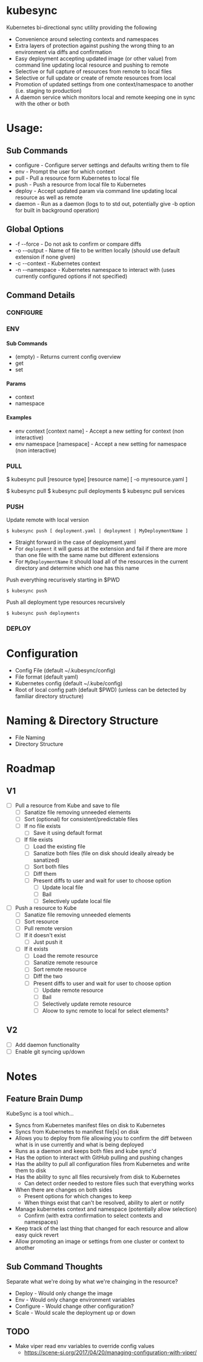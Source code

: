# kubesync
Kubernetes bi-directional sync utility providing the following
* Convenience around selecting contexts and namespaces
* Extra layers of protection against pushing the wrong thing to an environment via diffs and confirmation
* Easy deployment accepting updated image (or other value) from command line updating local resource and pushing to remote
* Selective or full capture of resources from remote to local files
* Selective or full update or create of remote resources from local
* Promotion of updated settings from one context/namespace to another (i.e. staging to production)
* A daemon service which monitors local and remote keeping one in sync with the other or both


# Usage:
## Sub Commands
* configure                  - Configure server settings and defaults writing them to file
* env                        - Prompt the user for which context
* pull                       - Pull a resource form Kubernetes to local file
* push                       - Push a resource from local file to Kubernetes
* deploy                     - Accept updated param via command line updating local resource as well as remote
* daemon                     - Run as a daemon (logs to to std out, potentially give -b option for built in background operation)

## Global Options
* -f --force - Do not ask to confirm or compare diffs
* -o --output - Name of file to be written locally (should use default extension if none given)
* -c --context - Kubernetes context
* -n --namespace - Kubernetes namespace to interact with (uses currently configured options if not specified)

## Command Details
### CONFIGURE

### ENV
#### Sub Commands
  * (empty) - Returns current config overview
  * get
  * set

#### Params
  * context
  * namespace

#### Examples
* env context [context name] - Accept a new setting for context (non interactive)
* env namespace [namespace]  - Accept a new setting for namespace (non interactive)

### PULL
$ kubesync pull [resource type] [resource name] [ -o myresource.yaml ]

$ kubesync pull
$ kubesync pull deployments
$ kubesync pull services

### PUSH
Update remote with local version
```
$ kubesync push [ deployment.yaml | deployment | MyDeploymentName ]
```
* Straight forward in the case of deployment.yaml
* For `deployment` it will guess at the extension and fail if there are more than one file with the same name but different extensions
* For `MyDeploymentName` it should load all of the resources in the current directory and determine which one has this name

Push everything recurisvely starting in $PWD
```
$ kubesync push
```

Push all deployment type resources recursively
```
$ kubesync push deployments
```

### DEPLOY

# Configuration
* Config File (default ~/.kubesync/config)
* File format (default yaml)
* Kubernetes config (default ~/.kube/config)
* Root of local config path (default $PWD) (unless can be detected by familiar directory structure)

# Naming & Directory Structure
* File Naming
* Directory Structure

# Roadmap
## V1
- [ ] Pull a resource from Kube and save to file
  - [ ] Sanatize file removing unneeded elements
  - [ ] Sort (optional) for consistent/predictable files
  - [ ] If no file exists
    - [ ] Save it using default format
  - [ ] If file exists
    - [ ] Load the existing file
    - [ ] Sanatize both files (file on disk should ideally already be sanatized)
    - [ ] Sort both files
    - [ ] Diff them
    - [ ] Present diffs to user and wait for user to choose option
      - [ ] Update local file
      - [ ] Bail
      - [ ] Selectively update local file
- [ ] Push a resource to Kube
  - [ ] Sanatize file removing unneeded elements
  - [ ] Sort resource
  - [ ] Pull remote version
  - [ ] If it doesn't exist
    - [ ] Just push it
  - [ ] If it exists
    - [ ] Load the remote resource
    - [ ] Sanatize remote resource
    - [ ] Sort remote resource
    - [ ] Diff the two
    - [ ] Present diffs to user and wait for user to choose option
      - [ ] Update remote resource
      - [ ] Bail
      - [ ] Selectively update remote resource
      - [ ] Aloow to sync remote to local for select elements?

## V2
- [ ] Add daemon functionality
- [ ] Enable git syncing up/down

# Notes

## Feature Brain Dump
KubeSync is a tool which...
* Syncs from Kubernetes manifest files on disk to Kubernetes
* Syncs from Kubernetes to manifest file[s] on disk
* Allows you to deploy from file allowing you to confirm the diff between what is in use currently and what is being deployed
* Runs as a daemon and keeps both files and kube sync'd
* Has the option to interact with GitHub pulling and pushing changes
* Has the ability to pull all configuration files from Kubernetes and write them to disk
* Has the ability to sync all files recursively from disk to Kubernetes
  * Can detect order needed to restore files such that everything works
* When there are changes on both sides
  * Present options for which changes to keep
  * When things exist that can't be resolved, ability to alert or notify
* Manage kubernetes context and namespace (potentially allow selection)
  * Confirm (with extra confirmation to select contexts and namespaces)
* Keep track of the last thing that changed for each resource and allow easy quick revert
* Allow promoting an image or settings from one cluster or context to another

## Sub Command Thoughts
Separate what we're doing by what we're chainging in the resource?
* Deploy - Would only change the image
* Env - Would only change environment variables
* Configure - Would change other configuration?
* Scale - Would scale the deployment up or down

## TODO
* Make viper read env variables to override config values
  * https://scene-si.org/2017/04/20/managing-configuration-with-viper/
